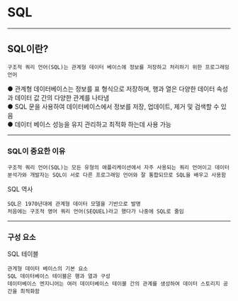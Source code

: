 # SQL
---
## SQL이란?
```
구조적 쿼리 언어(SQL)는 관계형 데이터 베이스에 정보를 저장하고 처리하기 위한 프로그래밍 언어
```
● 관계형 데이터베이스는 정보를 표 형식으로 저장하며, 행과 열은 다양한 데이터 속성과 데이터 값 간의 다양한 관계를 나타냄   
● SQL 문을 사용하여 데이터베이스에서 정보를 저장, 업데이트, 제거 및 검색할 수 있음   
● 데이터 베이스 성능을 유지 관리하고 최적화 하는데 사용 가능

---
### SQL이 중요한 이유
```
구조적 쿼리 언어(SQL)는 모든 유형의 애플리케이션에서 자주 사용되는 쿼리 언어이고 데이터 
분석가와 개발자는 SQL이 서로 다른 프로그래밍 언어와 잘 통합되므로 SQL을 배우고 사용함
```
SQL 역사
```
SQL은 1970년대에 관계형 데이터 모델을 기반으로 발명
처음에는 구조적 영어 쿼리 언어(SEQUEL)라고 했다가 나중에 SQL로 줄임
```
---
### 구성 요소
SQL 테이블
```
관게형 데이터 베이스의 기본 요소
SQL 데이터베이스 테이블은 행과 열과 구성
데이터베이스 엔지니어는 여러 데이터베이스 테이블 간의 관계를 생성하여 데이터 스토리지 공간을 최적화함
```